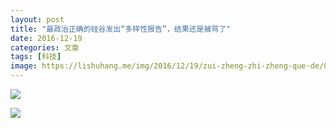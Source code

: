 ```yaml
---
layout: post
title: "最政治正确的硅谷发出“多样性报告”，结果还是被骂了"
date: 2016-12-19
categories: 文章
tags: [科技]
image: https://lishuhang.me/img/2016/12/19/zui-zheng-zhi-zheng-que-de/01.jpg
---
```


![](http://mmbiz.qpic.cn/mmbiz_jpg/AdRKyBVLoHIoKsgAvkYPFibKsGxQr5YfV2cib7YvG09LJko2EoVF4vAQzgkH0wgsoxRMPKrzLlQ35icXxpvicmRJPw/0?wx_fmt=jpeg)

![](https://lishuhang.me/img/2016/12/19/zui-zheng-zhi-zheng-que-de/01.jpg)